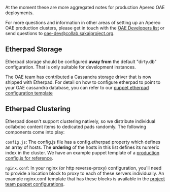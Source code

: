 At the moment these are more aggregated notes for production Apereo OAE deployments.

For more questions and information in other areas of setting up an Apereo OAE production clusters, please get in touch with the [OAE Developers list](http://collab.sakaiproject.org/mailman/listinfo/oae-dev) or send questions to [oae-dev@collab.sakaiproject.org](mailto:oae-dev@collab.sakaiproject.org).

## Etherpad Storage

Etherpad storage should be configured **away from** the default "dirty.db" configuration. That is only suitable for development instances.

The OAE team has contributed a Cassandra storage driver that is now shipped with Etherpad. For detail on how to configure etherpad to point to your OAE cassandra database, you can refer to our [puppet etherpad configuration template](https://github.com/oaeproject/puppet-hilary/blob/master/modules/etherpad/templates/etherpad.settings.json.erb#L31)

## Etherpad Clustering

Etherpad doesn't support clustering natively, so we distribute individual collabdoc content items to dedicated pads randomly. The following components come into play:

`config.js`: The config.js file has a config.etherpad property which defines an array of hosts. The **ordering** of the hosts in this list defines its numeric index in the cluster. We have an example puppet template of a [production config.js for reference](https://github.com/oaeproject/puppet-hilary/blob/master/modules/hilary/templates/config.js.erb#L361).

`nginx.conf`: In your nginx (or http reverse-proxy) configuration, you'll need to provide a location block to proxy to each of these servers individually. An example nginx.conf template that has these blocks is available in the [project team puppet configurations](https://github.com/oaeproject/puppet-hilary/blob/master/modules/nginx/templates/user_tenant_nginx.conf.erb#L233).